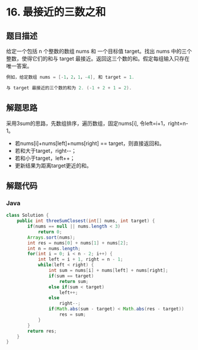 # 16. 最接近的三数之和

## 题目描述

给定一个包括 n 个整数的数组 nums 和 一个目标值 target。找出 nums 中的三个整数，使得它们的和与 target 最接近。返回这三个数的和。假定每组输入只存在唯一答案。
```java
例如，给定数组 nums = [-1，2，1，-4], 和 target = 1.

与 target 最接近的三个数的和为 2. (-1 + 2 + 1 = 2).
```

## 解题思路

采用3sum的思路，先数组排序，遍历数组，固定nums[i], 令left=i+1，right=n-1。
* 若nums[i]+nums[left]+nums[right] == target，则直接返回和。
* 若和大于target，right--；
* 若和小于target，left++；
* 更新结果为距离target更近的和。


## 解题代码

### Java

```java
class Solution {
    public int threeSumClosest(int[] nums, int target) {
        if(nums == null || nums.length < 3)
            return 0;
        Arrays.sort(nums);
        int res = nums[0] + nums[1] + nums[2];
        int n = nums.length;
        for(int i = 0; i < n - 2; i++) {
            int left = i + 1, right = n - 1;
            while(left < right) {
                int sum = nums[i] + nums[left] + nums[right];
                if(sum == target)
                    return sum;
                else if(sum < target)
                    left++;
                else
                    right--;
                if(Math.abs(sum - target) < Math.abs(res - target))
                    res = sum;
            }
        }
        return res;
    }
}
```